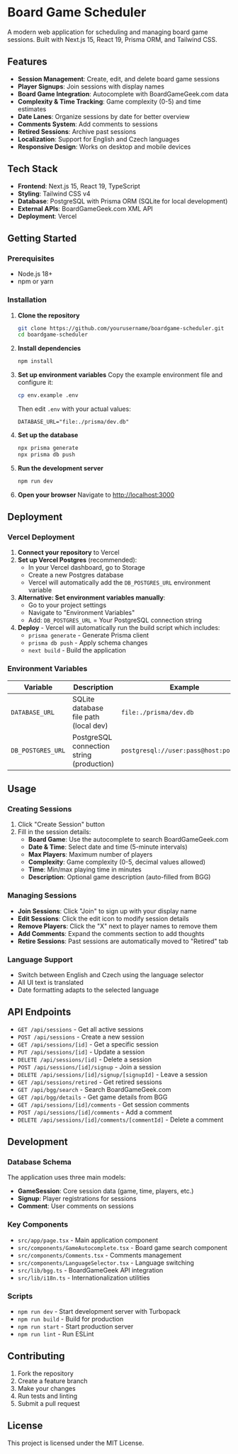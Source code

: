 # Board Game Scheduler

A modern web application for scheduling and managing board game sessions. Built with Next.js 15, React 19, Prisma ORM, and Tailwind CSS.

## Features

- **Session Management**: Create, edit, and delete board game sessions
- **Player Signups**: Join sessions with display names
- **Board Game Integration**: Autocomplete with BoardGameGeek.com data
- **Complexity & Time Tracking**: Game complexity (0-5) and time estimates
- **Date Lanes**: Organize sessions by date for better overview
- **Comments System**: Add comments to sessions
- **Retired Sessions**: Archive past sessions
- **Localization**: Support for English and Czech languages
- **Responsive Design**: Works on desktop and mobile devices

## Tech Stack

- **Frontend**: Next.js 15, React 19, TypeScript
- **Styling**: Tailwind CSS v4
- **Database**: PostgreSQL with Prisma ORM (SQLite for local development)
- **External APIs**: BoardGameGeek.com XML API
- **Deployment**: Vercel

## Getting Started

### Prerequisites

- Node.js 18+ 
- npm or yarn

### Installation

1. **Clone the repository**
   ```bash
   git clone https://github.com/yourusername/boardgame-scheduler.git
   cd boardgame-scheduler
   ```

2. **Install dependencies**
   ```bash
   npm install
   ```

3. **Set up environment variables**
   Copy the example environment file and configure it:
   ```bash
   cp env.example .env
   ```
   
   Then edit `.env` with your actual values:
   ```env
   DATABASE_URL="file:./prisma/dev.db"
   ```

4. **Set up the database**
   ```bash
   npx prisma generate
   npx prisma db push
   ```

5. **Run the development server**
   ```bash
   npm run dev
   ```

6. **Open your browser**
   Navigate to [http://localhost:3000](http://localhost:3000)

## Deployment

### Vercel Deployment

1. **Connect your repository** to Vercel
2. **Set up Vercel Postgres** (recommended):
   - In your Vercel dashboard, go to Storage
   - Create a new Postgres database
   - Vercel will automatically add the `DB_POSTGRES_URL` environment variable
3. **Alternative: Set environment variables manually**:
   - Go to your project settings
   - Navigate to "Environment Variables"
   - Add: `DB_POSTGRES_URL` = Your PostgreSQL connection string
4. **Deploy** - Vercel will automatically run the build script which includes:
   - `prisma generate` - Generate Prisma client
   - `prisma db push` - Apply schema changes
   - `next build` - Build the application

### Environment Variables

| Variable | Description | Example |
|----------|-------------|---------|
| `DATABASE_URL` | SQLite database file path (local dev) | `file:./prisma/dev.db` |
| `DB_POSTGRES_URL` | PostgreSQL connection string (production) | `postgresql://user:pass@host:port/db` |

## Usage

### Creating Sessions

1. Click "Create Session" button
2. Fill in the session details:
   - **Board Game**: Use the autocomplete to search BoardGameGeek.com
   - **Date & Time**: Select date and time (5-minute intervals)
   - **Max Players**: Maximum number of players
   - **Complexity**: Game complexity (0-5, decimal values allowed)
   - **Time**: Min/max playing time in minutes
   - **Description**: Optional game description (auto-filled from BGG)

### Managing Sessions

- **Join Sessions**: Click "Join" to sign up with your display name
- **Edit Sessions**: Click the edit icon to modify session details
- **Remove Players**: Click the "X" next to player names to remove them
- **Add Comments**: Expand the comments section to add thoughts
- **Retire Sessions**: Past sessions are automatically moved to "Retired" tab

### Language Support

- Switch between English and Czech using the language selector
- All UI text is translated
- Date formatting adapts to the selected language

## API Endpoints

- `GET /api/sessions` - Get all active sessions
- `POST /api/sessions` - Create a new session
- `GET /api/sessions/[id]` - Get a specific session
- `PUT /api/sessions/[id]` - Update a session
- `DELETE /api/sessions/[id]` - Delete a session
- `POST /api/sessions/[id]/signup` - Join a session
- `DELETE /api/sessions/[id]/signup/[signupId]` - Leave a session
- `GET /api/sessions/retired` - Get retired sessions
- `GET /api/bgg/search` - Search BoardGameGeek.com
- `GET /api/bgg/details` - Get game details from BGG
- `GET /api/sessions/[id]/comments` - Get session comments
- `POST /api/sessions/[id]/comments` - Add a comment
- `DELETE /api/sessions/[id]/comments/[commentId]` - Delete a comment

## Development

### Database Schema

The application uses three main models:

- **GameSession**: Core session data (game, time, players, etc.)
- **Signup**: Player registrations for sessions
- **Comment**: User comments on sessions

### Key Components

- `src/app/page.tsx` - Main application component
- `src/components/GameAutocomplete.tsx` - Board game search component
- `src/components/Comments.tsx` - Comments management
- `src/components/LanguageSelector.tsx` - Language switching
- `src/lib/bgg.ts` - BoardGameGeek API integration
- `src/lib/i18n.ts` - Internationalization utilities

### Scripts

- `npm run dev` - Start development server with Turbopack
- `npm run build` - Build for production
- `npm run start` - Start production server
- `npm run lint` - Run ESLint

## Contributing

1. Fork the repository
2. Create a feature branch
3. Make your changes
4. Run tests and linting
5. Submit a pull request

## License

This project is licensed under the MIT License.
